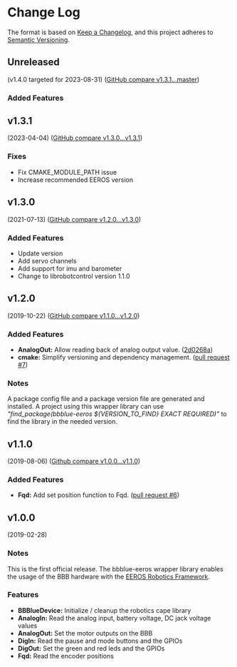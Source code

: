 # Change Log

The format is based on [Keep a Changelog](https://keepachangelog.com/en/1.0.0/),
and this project adheres to [Semantic Versioning](https://semver.org/spec/v2.0.0.html).


## Unreleased
(v1.4.0 targeted for 2023-08-31) ([GitHub compare v1.3.1...master](https://github.com/eeros-project/bbblue-eeros/compare/v1.3.1...master))

### Added Features


## v1.3.1
(2023-04-04) ([GitHub compare v1.3.0...v1.3.1](https://github.com/eeros-project/bbblue-eeros/compare/v1.3.0...v1.3.1))

### Fixes
* Fix CMAKE_MODULE_PATH issue
* Increase recommended EEROS version


## v1.3.0
(2021-07-13) ([GitHub compare v1.2.0...v1.3.0](https://github.com/eeros-project/bbblue-eeros/compare/v1.2.0...v1.3.0))

### Added Features
* Update version
* Add servo channels
* Add support for imu and barometer
* Change to librobotcontrol version 1.1.0


## v1.2.0
(2019-10-22) ([GitHub compare v1.1.0...v1.2.0](https://github.com/eeros-project/bbblue-eeros/compare/v1.1.0...v1.2.0))

### Added Features
* **AnalogOut:** Allow reading back of analog output value. ([2d0268a](https://github.com/eeros-project/bbblue-eeros/commit/2d0268a04e3c4df49c087f609da2e8aade722a60))
* **cmake:** Simplify versioning and dependency management. ([pull request #7](https://github.com/eeros-project/bbblue-eeros/pull/7))

### Notes
A package config file and a package version file are generated and installed. A project using this wrapper library can use *"find_package(bbblue-eeros ${VERSION_TO_FIND} EXACT REQUIRED)"* to find the library in the needed version.


## v1.1.0
(2019-08-06) ([Github compare v1.0.0...v1.1.0](https://github.com/eeros-project/bbblue-eeros/compare/v1.0.0...v1.1.0))

### Added Features
* **Fqd:** Add set position function to Fqd. ([pull request #6](https://github.com/eeros-project/bbblue-eeros/pull/6))


## v1.0.0
(2019-02-28)

### Notes
This is the first official release. The bbblue-eeros wrapper library enables the
usage of the BBB hardware with the [EEROS Robotics Framework](http://eeros.org).

### Features
* **BBBlueDevice:** Initialize / cleanup the robotics cape library
* **AnalogIn:** Read the analog input, battery voltage, DC jack voltage values
* **AnalogOut:** Set the motor outputs on the BBB
* **DigIn:** Read the pause and mode buttons and the GPIOs
* **DigOut:** Set the green and red leds and the GPIOs
* **Fqd:** Read the encoder positions
